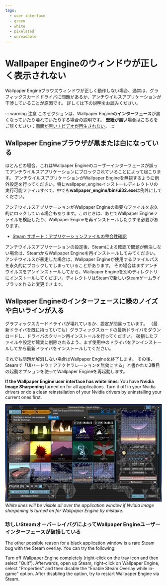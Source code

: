 ```yaml
---
tags:
  - user interface
  - green
  - white
  - pixelated
  - unreadable
---
```


# Wallpaper Engineのウィンドウが正しく表示されない

Wallpaper Engineブラウズウィンドウが正しく動作しない場合、通常は、グラフィックスカードドライバに問題があるか、アンチウイルスアプリケーションが干渉していることが原因です。 詳しくは下の説明をお読みください。

::: warning
注意 このセクションは、Wallpaper Engineの**インターフェース**が黒くなっていたり壊れていたりする場合の説明です。 **壁紙が黒い**場合はこちらをご覧ください：[画面が黒い / ビデオが再生されない](/noshow/notplaying.html)。
:::

## Wallpaper Engineブラウザが黒または白になっている

ほとんどの場合、これはWallpaper Engineのユーザーインターフェースが誤ってアンチウイルスアプリケーションにブロックされていることによって起こります。 アンチウイルスアプリケーションがWallpaper Engineを無視するように例外設定を行ってください。特にwallpaper_engineインストールディレクトリの実行可能ファイルすべて、中でも**wallpaper_engine/bin/ui32.exe**は例外にしてください。

アンチウイルスアプリケーションがWallpaper Engineの重要なファイルを永久的にロックしている場合もあります。このときは、あとでWallpaper Engineファイルを検証したり、Wallpaper Engineを再インストールしたりする必要があります。

* [Steam サポート：アプリケーションファイルの整合性確認](https://support.steampowered.com/kb_article.php?ref=2037-QEUH-3335)

アンチウイルスアプリケーションの設定後、Steamによる確認で問題が解決しない場合は、SteamからWallpaper Engineを再インストールしてみてください。 アンチウイルスが暴走した場合は、Wallpaper Engineが使用するファイルパスを永久的にブロックしてしまっていることがあります。 その場合はまずアンチウイルスをアンインストールしてから、Wallpaper Engineを別のディレクトリにインストールしてください。ディレクトリはSteamで新しいSteamゲームライブラリを作ると変更できます。

## Wallpaper Engineのインターフェースに緑のノイズや白いラインが入る

グラフィックスカードドライバが壊れているか、設定が間違っています。 （最新ドライバを既に持っていても）グラフィックスカードの最新ドライバをダウンロードし、ドライバのクリーン再インストールを行ってください。 破損したファイルや設定が確実に削除されるよう、まず使用中のドライバをアンインストールしてから最新ドライバをインストールしてください。

それでも問題が解消しない場合はWallpaper Engineを終了します。 その後、Steamで「UIハードウェアアクセラレーションを無効にする」と書かれた3番目の起動オプションを使ってWallpaper Engineを再起動します。

**If the Wallpaper Engine user interface has white lines**: You have **Nvidia Image Sharpening** turned on for all applications. Turn it off in your Nvidia drivers or do a clean reinstallation of your Nvidia drivers by uninstalling your current ones first.

![Nvidia Image Sharpening Issue](./imagesharpening.png) *White lines will be visible all over the application window if Nvidia image sharpening is turned on for Wallpaper Engine by mistake.*

### 珍しいSteamオーバーレイバグによってWallpaper Engineユーザーインターフェースが破損している

The other possible reason for a black application window is a rare Steam bug with the Steam overlay. You can try the following:

Turn off Wallpaper Engine completely (right-click on the tray icon and then select "Quit"). Afterwards, open up Steam, right-click on Wallpaper Engine, select "Properties" and then disable the "Enable Steam Overlay while in-game" option. After disabling the option, try to restart Wallpaper Engine via Steam. 